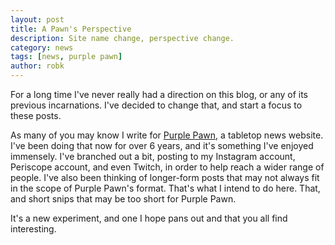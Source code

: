 ```yaml
---
layout: post
title: A Pawn's Perspective
description: Site name change, perspective change.
category: news
tags: [news, purple pawn]
author: robk
---
```


For a long time I've never really had a direction on this blog, or any of its previous incarnations. I've decided to change that, and start a focus to these posts.

As many of you may know I write for [Purple Pawn](http://purplepawn.com), a tabletop news website. I've been doing that now for over 6 years, and it's something I've enjoyed immensely. I've branched out a bit, posting to my Instagram account, Periscope account, and even Twitch, in order to help reach a wider range of people. I've also been thinking of longer-form posts that may not always fit in the scope of Purple Pawn's format. That's what I intend to do here. That, and short snips that may be too short for Purple Pawn.

It's a new experiment, and one I hope pans out and that you all find interesting.
